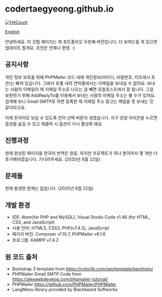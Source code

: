 # codertaegyeong.github.io
[![HitCount](http://hits.dwyl.com/CoderTaegyeong/codertaegyeonggithubio.svg)](http://hits.dwyl.com/CoderTaegyeong/codertaegyeonggithubio)

[English](README.md)

안녕하세요. 이 깃헙 페이지는 제 포트폴리오 두번째 버전입니다. 더 보여드릴 게 있으면 업데이트 할게요. 조언은 언제나 환영. :)

## 공지사항
개인 정보 보호를 위해 PHPMailer 코드 내에 개인정보(아이디, 비밀번호, 리프레시 토큰)는 빠져 있습니다. 그래서 포폴 내의 연락폼에서는 이메일을 보내실 수 없어요. 보내는 사람의 이메일이 제 지메일 주소로 나오는 걸 빼면 로컬호스트에서 잘 됩니다.
그걸 보완하기 위해 AddReplyTo를 이용해서 보내는 사람의 이메일 주소는 볼 수가 있어요. 검색해 보니 Gmail SMTP로 하면 등록한 제 지메일 주소 말고는 메일을 못 보내는 것 같더라고요.

이제 한국어로 보실 수 있도록 언어 선택 버튼이 생겼습니다. 지구 모양 아이콘을 누르면 옵션을 숨길 수 있고 재클릭 시 옵션이 다시 활성화 돼요.

## 진행과정
현재 완성된 페이지들 한국어 번역은 완료. 하지만 프로젝트가 하나 뿐이어서 몇 개만 더 추가해야겠습니다. 기다려주세요. (2020년 6월 22일)

## 문제들
현재 발생한 문제는 없습니다. (2020년 6월 22일)

## 개발 환경

* IDE: Atom(for PHP and MySQL), Visual Studio Code v1.46 (for HTML, CSS, and JavaScript)
* 사용 언어: HTML5, CSS3, PHP(v7.4.2), JavaScript
* 패키지 버전: Composer v1.10.7, PHPMailer v6.1.6
* 프로그램: XAMPP v7.4.2

## 원 코드 출처
* Bootstrap 3 template from https://colorlib.com/wp/template/beckham/
* PHPMailer Gmail SMTP Code from https://alexwebdevelop.com/phpmailer-tutorial/
* PHPMailer https://github.com/PHPMailer/PHPMailer
* LangMenu library provided by Blackbeard Softworks
